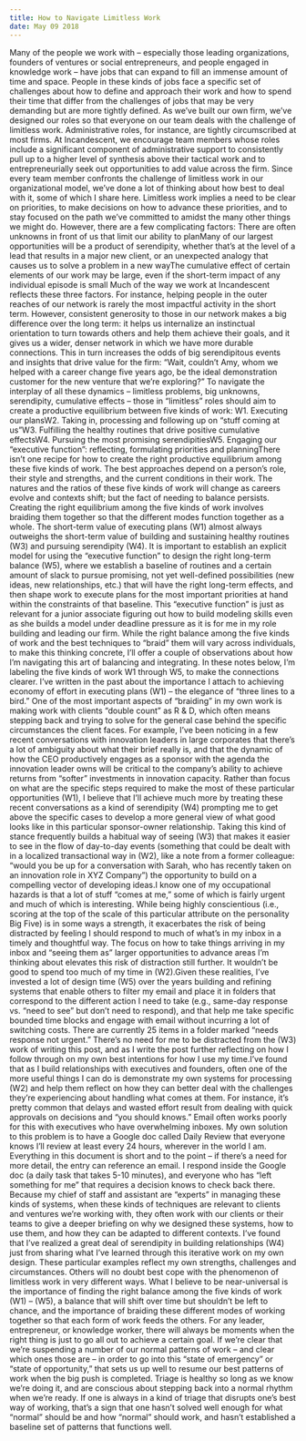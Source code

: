 ```yaml
---
title: How to Navigate Limitless Work
date: May 09 2018
---
```


Many of the people we work with – especially those leading organizations, founders of ventures or social entrepreneurs, and people engaged in knowledge work – have jobs that can expand to fill an immense amount of time and space. People in these kinds of jobs face a specific set of challenges about how to define and approach their work and how to spend their time that differ from the challenges of jobs that may be very demanding but are more tightly defined. As we’ve built our own firm, we’ve designed our roles so that everyone on our team deals with the challenge of limitless work. Administrative roles, for instance, are tightly circumscribed at most firms. At Incandescent, we encourage team members whose roles include a significant component of administrative support to consistently pull up to a higher level of synthesis above their tactical work and to entrepreneurially seek out opportunities to add value across the firm. Since every team member confronts the challenge of limitless work in our organizational model, we’ve done a lot of thinking about how best to deal with it, some of which I share here. Limitless work implies a need to be clear on priorities, to make decisions on how to advance these priorities, and to stay focused on the path we’ve committed to amidst the many other things we might do. However, there are a few complicating factors: There are often unknowns in front of us that limit our ability to planMany of our largest opportunities will be a product of serendipity, whether that’s at the level of a lead that results in a major new client, or an unexpected analogy that causes us to solve a problem in a new wayThe cumulative effect of certain elements of our work may be large, even if the short-term impact of any individual episode is small Much of the way we work at Incandescent reflects these three factors. For instance, helping people in the outer reaches of our network is rarely the most impactful activity in the short term. However, consistent generosity to those in our network makes a big difference over the long term: it helps us internalize an instinctual orientation to turn towards others and help them achieve their goals, and it gives us a wider, denser network in which we have more durable connections. This in turn increases the odds of big serendipitous events and insights that drive value for the firm: “Wait, couldn’t Amy, whom we helped with a career change five years ago, be the ideal demonstration customer for the new venture that we’re exploring?” To navigate the interplay of all these dynamics – limitless problems, big unknowns, serendipity, cumulative effects – those in “limitless” roles should aim to create a productive equilibrium between five kinds of work: W1. Executing our plansW2. Taking in, processing and following up on “stuff coming at us”W3. Fulfilling the healthy routines that drive positive cumulative effectsW4. Pursuing the most promising serendipitiesW5. Engaging our “executive function”: reflecting, formulating priorities and planningThere isn’t one recipe for how to create the right productive equilibrium among these five kinds of work. The best approaches depend on a person’s role, their style and strengths, and the current conditions in their work. The natures and the ratios of these five kinds of work will change as careers evolve and contexts shift; but the fact of needing to balance persists. Creating the right equilibrium among the five kinds of work involves braiding them together so that the different modes function together as a whole. The short-term value of executing plans (W1) almost always outweighs the short-term value of building and sustaining healthy routines (W3) and pursuing serendipity (W4). It is important to establish an explicit model for using the “executive function” to design the right long-term balance (W5), where we establish a baseline of routines and a certain amount of slack to pursue promising, not yet well-defined possibilities (new ideas, new relationships, etc.) that will have the right long-term effects, and then shape work to execute plans for the most important priorities at hand within the constraints of that baseline. This “executive function” is just as relevant for a junior associate figuring out how to build modeling skills even as she builds a model under deadline pressure as it is for me in my role building and leading our firm. While the right balance among the five kinds of work and the best techniques to “braid” them will vary across individuals, to make this thinking concrete, I’ll offer a couple of observations about how I’m navigating this art of balancing and integrating. In these notes below, I’m labeling the five kinds of work W1 through W5, to make the connections clearer. I’ve written in the past about the importance I attach to achieving economy of effort in executing plans (W1) – the elegance of “three lines to a bird.” One of the most important aspects of “braiding” in my own work is making work with clients “double count” as R & D, which often means stepping back and trying to solve for the general case behind the specific circumstances the client faces. For example, I’ve been noticing in a few recent conversations with innovation leaders in large corporates that there’s a lot of ambiguity about what their brief really is, and that the dynamic of how the CEO productively engages as a sponsor with the agenda the innovation leader owns will be critical to the company’s ability to achieve returns from “softer” investments in innovation capacity. Rather than focus on what are the specific steps required to make the most of these particular opportunities (W1), I believe that I’ll achieve much more by treating these recent conversations as a kind of serendipity (W4) prompting me to get above the specific cases to develop a more general view of what good looks like in this particular sponsor-owner relationship. Taking this kind of stance frequently builds a habitual way of seeing (W3) that makes it easier to see in the flow of day-to-day events (something that could be dealt with in a localized transactional way in (W2), like a note from a former colleague: “would you be up for a conversation with Sarah, who has recently taken on an innovation role in XYZ Company”) the opportunity to build on a compelling vector of developing ideas.I know one of my occupational hazards is that a lot of stuff “comes at me,” some of which is fairly urgent and much of which is interesting. While being highly conscientious (i.e., scoring at the top of the scale of this particular attribute on the personality Big Five) is in some ways a strength, it exacerbates the risk of being distracted by feeling I should respond to much of what’s in my inbox in a timely and thoughtful way. The focus on how to take things arriving in my inbox and “seeing them as” larger opportunities to advance areas I’m thinking about elevates this risk of distraction still further. It wouldn’t be good to spend too much of my time in (W2).Given these realities, I’ve invested a lot of design time (W5) over the years building and refining systems that enable others to filter my email and place it in folders that correspond to the different action I need to take (e.g., same-day response vs. “need to see” but don’t need to respond), and that help me take specific bounded time blocks and engage with email without incurring a lot of switching costs. There are currently 25 items in a folder marked “needs response not urgent.” There’s no need for me to be distracted from the (W3) work of writing this post, and as I write the post further reflecting on how I follow through on my own best intentions for how I use my time.I’ve found that as I build relationships with executives and founders, often one of the more useful things I can do is demonstrate my own systems for processing (W2) and help them reflect on how they can better deal with the challenges they’re experiencing about handling what comes at them. For instance, it’s pretty common that delays and wasted effort result from dealing with quick approvals on decisions and “you should knows.” Email often works poorly for this with executives who have overwhelming inboxes. My own solution to this problem is to have a Google doc called Daily Review that everyone knows I’ll review at least every 24 hours, wherever in the world I am. Everything in this document is short and to the point – if there’s a need for more detail, the entry can reference an email. I respond inside the Google doc (a daily task that takes 5-10 minutes), and everyone who has “left something for me” that requires a decision knows to check back there. Because my chief of staff and assistant are “experts” in managing these kinds of systems, when these kinds of techniques are relevant to clients and ventures we’re working with, they often work with our clients or their teams to give a deeper briefing on why we designed these systems, how to use them, and how they can be adapted to different contexts. I’ve found that I’ve realized a great deal of serendipity in building relationships (W4) just from sharing what I’ve learned through this iterative work on my own design. These particular examples reflect my own strengths, challenges and circumstances. Others will no doubt best cope with the phenomenon of limitless work in very different ways. What I believe to be near-universal is the importance of finding the right balance among the five kinds of work (W1) – (W5), a balance that will shift over time but shouldn’t be left to chance, and the importance of braiding these different modes of working together so that each form of work feeds the others. For any leader, entrepreneur, or knowledge worker, there will always be moments when the right thing is just to go all out to achieve a certain goal. If we’re clear that we’re suspending a number of our normal patterns of work – and clear which ones those are – in order to go into this “state of emergency” or “state of opportunity,” that sets us up well to resume our best patterns of work when the big push is completed. Triage is healthy so long as we know we’re doing it, and are conscious about stepping back into a normal rhythm when we’re ready. If one is always in a kind of triage that disrupts one’s best way of working, that’s a sign that one hasn’t solved well enough for what “normal” should be and how “normal” should work, and hasn’t established a baseline set of patterns that functions well.
